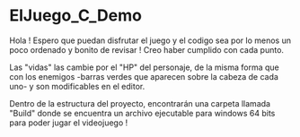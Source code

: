 # ElJuego_C_Demo

Hola ! Espero que puedan disfrutar el juego y el codigo sea por lo menos un poco ordenado y bonito de revisar ! Creo haber cumplido con cada punto.

Las "vidas" las cambie por el "HP" del personaje, de la misma forma que con los enemigos -barras verdes que aparecen sobre la cabeza de cada uno- y son modificables en el editor.

Dentro de la estructura del proyecto, encontrarán una carpeta llamada "Build" donde se encuentra un archivo ejecutable para windows 64 bits para poder jugar el videojuego !
